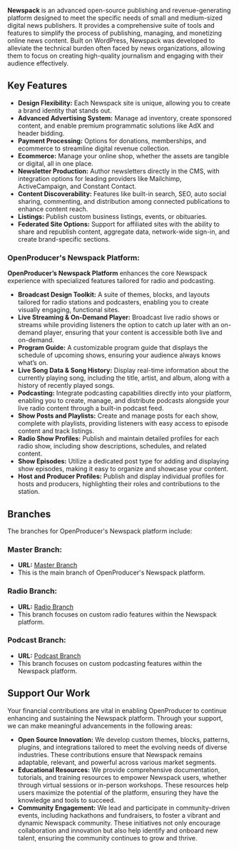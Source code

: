 **Newspack** is an advanced open-source publishing and revenue-generating platform designed to meet the specific needs of small and medium-sized digital news publishers. It provides a comprehensive suite of tools and features to simplify the process of publishing, managing, and monetizing online news content. Built on WordPress, Newspack was developed to alleviate the technical burden often faced by news organizations, allowing them to focus on creating high-quality journalism and engaging with their audience effectively.

## Key Features

- **Design Flexibility:** Each Newspack site is unique, allowing you to create a brand identity that stands out.
- **Advanced Advertising System:** Manage ad inventory, create sponsored content, and enable premium programmatic solutions like AdX and header bidding.
- **Payment Processing:** Options for donations, memberships, and ecommerce to streamline digital revenue collection.
- **Ecommerce:** Manage your online shop, whether the assets are tangible or digital, all in one place.
- **Newsletter Production:** Author newsletters directly in the CMS, with integration options for leading providers like Mailchimp, ActiveCampaign, and Constant Contact.
- **Content Discoverability:** Features like built-in search, SEO, auto social sharing, commenting, and distribution among connected publications to enhance content reach.
- **Listings:** Publish custom business listings, events, or obituaries.
- **Federated Site Options:** Support for affiliated sites with the ability to share and republish content, aggregate data, network-wide sign-in, and create brand-specific sections.

### OpenProducer's Newspack Platform:

**OpenProducer’s Newspack Platform** enhances the core Newspack experience with specialized features tailored for radio and podcasting.

- **Broadcast Design Toolkit:** A suite of themes, blocks, and layouts tailored for radio stations and podcasters, enabling you to create visually engaging, functional sites.
- **Live Streaming & On-Demand Player:** Broadcast live radio shows or streams while providing listeners the option to catch up later with an on-demand player, ensuring that your content is accessible both live and on-demand.
- **Program Guide:** A customizable program guide that displays the schedule of upcoming shows, ensuring your audience always knows what’s on.
- **Live Song Data & Song History:** Display real-time information about the currently playing song, including the title, artist, and album, along with a history of recently played songs.
- **Podcasting:** Integrate podcasting capabilities directly into your platform, enabling you to create, manage, and distribute podcasts alongside your live radio content through a built-in podcast feed.
- **Show Posts and Playlists:** Create and manage posts for each show, complete with playlists, providing listeners with easy access to episode content and track listings.
- **Radio Show Profiles:** Publish and maintain detailed profiles for each radio show, including show descriptions, schedules, and related content.
- **Show Episodes:** Utilize a dedicated post type for adding and displaying show episodes, making it easy to organize and showcase your content.
- **Host and Producer Profiles:** Publish and display individual profiles for hosts and producers, highlighting their roles and contributions to the station.

## Branches

The branches for OpenProducer's Newspack platform include:

### Master Branch:
- **URL:** [Master Branch](https://github.com/OpenProducer/newspack-platform)
- This is the main branch of OpenProducer's Newspack platform.

### Radio Branch:
- **URL:** [Radio Branch](https://github.com/OpenProducer/newspack-platform/tree/radio)
- This branch focuses on custom radio features within the Newspack platform.

### Podcast Branch:
- **URL:** [Podcast Branch](https://github.com/OpenProducer/newspack-platform/tree/podcast)
- This branch focuses on custom podcasting features within the Newspack platform.

## Support Our Work

Your financial contributions are vital in enabling OpenProducer to continue enhancing and sustaining the Newspack platform. Through your support, we can make meaningful advancements in the following areas:

- **Open Source Innovation:** We develop custom themes, blocks, patterns, plugins, and integrations tailored to meet the evolving needs of diverse industries. These contributions ensure that Newspack remains adaptable, relevant, and powerful across various market segments.
- **Educational Resources:** We provide comprehensive documentation, tutorials, and training resources to empower Newspack users, whether through virtual sessions or in-person workshops. These resources help users maximize the potential of the platform, ensuring they have the knowledge and tools to succeed.
- **Community Engagement:** We lead and participate in community-driven events, including hackathons and fundraisers, to foster a vibrant and dynamic Newspack community. These initiatives not only encourage collaboration and innovation but also help identify and onboard new talent, ensuring the community continues to grow and thrive.
